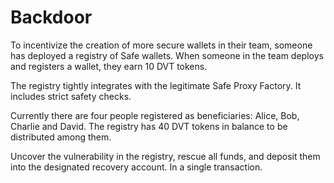 # Backdoor

To incentivize the creation of more secure wallets in their team, someone has deployed a registry of Safe wallets. When someone in the team deploys and registers a wallet, they earn 10 DVT tokens.

The registry tightly integrates with the legitimate Safe Proxy Factory. It includes strict safety checks.

Currently there are four people registered as beneficiaries: Alice, Bob, Charlie and David. The registry has 40 DVT tokens in balance to be distributed among them.

Uncover the vulnerability in the registry, rescue all funds, and deposit them into the designated recovery account. In a single transaction.
